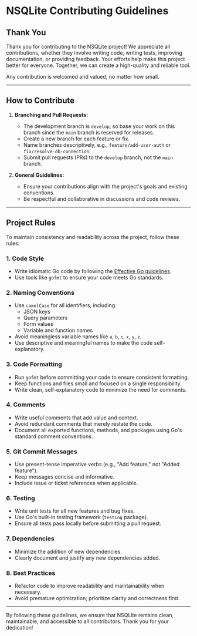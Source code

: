 # NSQLite Contributing Guidelines

## Thank You

Thank you for contributing to the NSQLite project! We appreciate all
contributions, whether they involve writing code, writing tests, improving
documentation, or providing feedback. Your efforts help make this project better
for everyone. Together, we can create a high-quality and reliable tool.

Any contribution is welcomed and valued, no matter how small.

---

## How to Contribute

1. **Branching and Pull Requests:**
   - The development branch is `develop`, so base your work on this branch since
     the `main` branch is reserved for releases.
   - Create a new branch for each feature or fix.
   - Name branches descriptively, e.g., `feature/add-user-auth` or
     `fix/resolve-db-connection`.
   - Submit pull requests (PRs) to the `develop` branch, not the `main` branch.

2. **General Guidelines:**
   - Ensure your contributions align with the project's goals and existing
     conventions.
   - Be respectful and collaborative in discussions and code reviews.

---

## Project Rules

To maintain consistency and readability across the project, follow these rules:

### 1. Code Style

- Write idiomatic Go code by following the
  [Effective Go guidelines](https://golang.org/doc/effective_go.html).
- Use tools like `gofmt` to ensure your code meets Go standards.

### 2. Naming Conventions

- Use `camelCase` for all identifiers, including:
  - JSON keys
  - Query parameters
  - Form values
  - Variable and function names
- Avoid meaningless variable names like `a`, `b`, `c`, `x`, `y`, `z`.
- Use descriptive and meaningful names to make the code self-explanatory.

### 3. Code Formatting

- Run `gofmt` before committing your code to ensure consistent formatting.
- Keep functions and files small and focused on a single responsibility.
- Write clean, self-explanatory code to minimize the need for comments.

### 4. Comments

- Write useful comments that add value and context.
- Avoid redundant comments that merely restate the code.
- Document all exported functions, methods, and packages using Go's standard
  comment conventions.

### 5. Git Commit Messages

- Use present-tense imperative verbs (e.g., "Add feature," not "Added feature").
- Keep messages concise and informative.
- Include issue or ticket references when applicable.

### 6. Testing

- Write unit tests for all new features and bug fixes.
- Use Go's built-in testing framework (`testing` package).
- Ensure all tests pass locally before submitting a pull request.

### 7. Dependencies

- Minimize the addition of new dependencies.
- Clearly document and justify any new dependencies added.

### 8. Best Practices

- Refactor code to improve readability and maintainability when necessary.
- Avoid premature optimization; prioritize clarity and correctness first.

---

By following these guidelines, we ensure that NSQLite remains clean,
maintainable, and accessible to all contributors. Thank you for your dedication!
